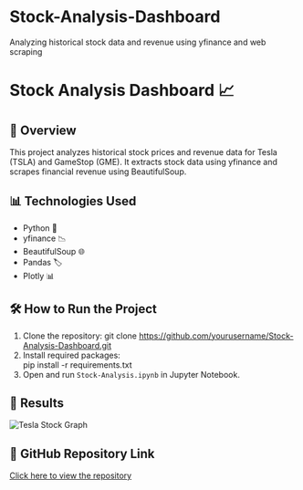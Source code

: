 # Stock-Analysis-Dashboard
Analyzing historical stock data and revenue using yfinance and web scraping

# Stock Analysis Dashboard 📈
## 📌 Overview
This project analyzes historical stock prices and revenue data for Tesla (TSLA) and GameStop (GME). It extracts stock data using yfinance and scrapes financial revenue using BeautifulSoup.

## 📊 Technologies Used
- Python 🐍
- yfinance 📉
- BeautifulSoup 🌐
- Pandas 🏷
- Plotly 📊

## 🛠 How to Run the Project
1. Clone the repository:
git clone https://github.com/yourusername/Stock-Analysis-Dashboard.git
2. Install required packages:  
pip install -r requirements.txt
3. Open and run `Stock-Analysis.ipynb` in Jupyter Notebook.

## 📸 Results
![Tesla Stock Graph](https://github.com/yourusername/Stock-Analysis-Dashboard/blob/main/Tesla_Stock_Graph.png)

## 🔗 GitHub Repository Link
[Click here to view the repository](https://github.com/yourusername/Stock-Analysis-Dashboard)

